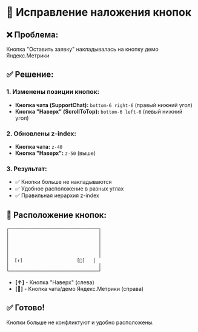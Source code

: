 # 🔧 Исправление наложения кнопок

## ❌ Проблема:
Кнопка "Оставить заявку" накладывалась на кнопку демо Яндекс.Метрики

## ✅ Решение:

### **1. Изменены позиции кнопок:**
- **Кнопка чата (SupportChat):** `bottom-6 right-6` (правый нижний угол)
- **Кнопка "Наверх" (ScrollToTop):** `bottom-6 left-6` (левый нижний угол)

### **2. Обновлены z-index:**
- **Кнопка чата:** `z-40`
- **Кнопка "Наверх":** `z-50` (выше)

### **3. Результат:**
- ✅ Кнопки больше не накладываются
- ✅ Удобное расположение в разных углах
- ✅ Правильная иерархия z-index

## 📱 Расположение кнопок:

```
┌─────────────────────────────────┐
│                                 │
│                                 │
│                                 │
│                                 │
│                                 │
│  [↑]                    [💬]   │
│                                 │
└─────────────────────────────────┘
```

- **[↑]** - Кнопка "Наверх" (слева)
- **[💬]** - Кнопка чата/демо Яндекс.Метрики (справа)

## ✅ Готово!
Кнопки больше не конфликтуют и удобно расположены.
